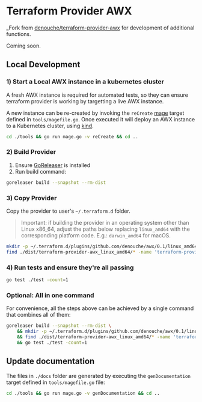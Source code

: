 # Terraform Provider AWX

_Fork from [denouche/terraform-provider-awx](https://github.com/denouche/terraform-provider-awx) for development of additional functions.

Coming soon.

## Local Development

### 1) Start a Local AWX instance in a kubernetes cluster

A fresh AWX instance is required for automated tests, so they can ensure terraform provider is working by targetting a live AWX instance.

A new instance can be re-created by invoking the `reCreate` [mage](https://magefile.org/) target defined in `tools/magefile.go`.
Once executed it will deploy an AWX instance to a Kubernetes cluster, using [kind](https://kind.sigs.k8s.io/).

```sh
cd ./tools && go run mage.go -v reCreate && cd ..
```

### 2) Build Provider

1. Ensure [GoReleaser](https://goreleaser.com/install/) is installed
2. Run build command:

```sh
goreleaser build --snapshot --rm-dist
```

### 3) Copy Provider

Copy the provider to user's `~/.terraform.d` folder.
> Important: if building the provider in an operating system other than Linux x86_64, adjust the paths below replacing `linux_amd64` with the corresponding platform code. E.g.: `darwin_amd64` for macOS.

```sh
mkdir -p ~/.terraform.d/plugins/github.com/denouche/awx/0.1/linux_amd64/terraform-provider-awx
find ./dist/terraform-provider-awx_linux_amd64/* -name 'terraform-provider-awx*' -print0 | xargs -0 -I {} mv {} ~/.terraform.d/plugins/github.com/denouche/awx/0.1/linux_amd64/terraform-provider-awx
```

### 4) Run tests and ensure they're all passing

```sh
go test ./test -count=1
```

### Optional: All in one command

For convenience, all the steps above can be achieved by a single command that combines all of them:

```sh
goreleaser build --snapshot --rm-dist \
    && mkdir -p ~/.terraform.d/plugins/github.com/denouche/awx/0.1/linux_amd64/ \
    && find ./dist/terraform-provider-awx_linux_amd64/* -name 'terraform-provider-awx*' -print0 | xargs -0 -I {} mv {} ~/.terraform.d/plugins/github.com/denouche/awx/0.1/linux_amd64/terraform-provider-awx \
    && go test ./test -count=1
```

## Update documentation

The files in `./docs` folder are generated by executing the `genDocumentation` target defined in `tools/magefile.go` file:

```sh
cd ./tools && go run mage.go -v genDocumentation && cd ..
```
